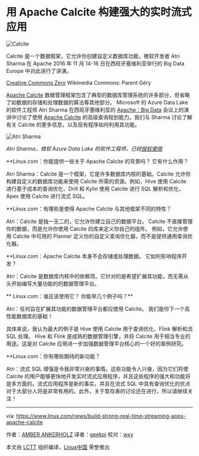 用 Apache Calcite 构建强大的实时流式应用
==============

 ![Calcite](https://www.linux.com/sites/lcom/files/styles/rendered_file/public/calcite.jpg?itok=CUZmjPjy "Calcite ") 

Calcite 是一个数据框架，它允许你创建自定义数据库功能，微软开发者 Atri Sharma 在 Apache 2016 年 11 月 14-16 日在西班牙塞维利亚举行的 Big Data Europe 中对此进行了讲演。

[Creative Commons Zero][2] Wikimedia Commons: Parent Géry

[Apache Calcite][7] 数据管理框架包含了典型的数据库管理系统的许多部分，但省略了如数据的存储和处理数据的算法等其他部分。 Microsoft 的 Azure Data Lake 的软件工程师 Atri Sharma 在西班牙塞维利亚的 [Apache：Big Data][6] 会议上的演讲中讨论了使用 [Apache Calcite][5] 的高级查询规划能力。我们与 Sharma 讨论了解有关 Calcite 的更多信息，以及现有程序如何利用其功能。

 ![Atri Sharma](https://www.linux.com/sites/lcom/files/styles/floated_images/public/atri-sharma.jpg?itok=77cvZWfw "Atri Sharma") 

*Atri Sharma，微软 Azure Data Lake 的软件工程师，已经[授权使用][1]*

**Linux.com：你能提供一些关于 Apache Calcite 的背景吗？ 它有什么作用？

Atri Sharma：Calcite 是一个框架，它是许多数据库内核的基础。Calcite 允许你构建自定义的数据库功能来使用 Calcite 所需的资源。例如，Hive 使用 Calcite 进行基于成本的查询优化、Drill 和 Kylin 使用 Calcite 进行 SQL 解析和优化、Apex 使用 Calcite 进行流式 SQL。

**Linux.com：有哪些是使得 Apache Calcite 与其他框架不同的特性？

Atri：Calcite 是独一无二的，它允许你建立自己的数据平台。 Calcite 不直接管理你的数据，而是允许你使用 Calcite 的库来定义你自己的组件。 例如，它允许使用 Calcite 中可用的 Planner 定义你的自定义查询优化器，而不是提供通用查询优化器。

**Linux.com：Apache Calcite 本身不会存储或处理数据。 它如何影响程序开发？

Atri：Calcite 是数据库内核中的依赖项。它针对的是希望扩展其功能，而无需从头开始编写大量功能的的数据管理平台。

** Linux.com：谁应该使用它？ 你能举几个例子吗？**

Atri：任何旨在扩展其功能的数据管理平台都应使用 Calcite。 我们是你下一个高性能数据库的基础！

具体来说，我认为最大的例子是 Hive 使用 Calcite 用于查询优化、Flink 解析和流 SQL 处理。 Hive 和 Flink 是成熟的数据管理引擎，并将 Calcite 用于相当专业的用途。这是对 Calcite 应用进一步加强数据管理平台核心的一个好的案例研究。

**Linux.com：你有哪些期待的新功能？

Atri：流式 SQL 增强是令我非常兴奋的事情。这些功能令人兴奋，因为它们将使 Calcite 的用户能够更快地开发实时流式应用程序，并且这些程序的强大和功能将是多方面的。流式应用程序是新的事实，并且在流式 SQL 中具有查询优化的优点对于大部分人将是非常有用的。此外，关于暂存表的讨论还在进行，所以请继续关注！

--------------------------------------------------------------------------------

via: https://www.linux.com/news/build-strong-real-time-streaming-apps-apache-calcite

作者：[AMBER ANKERHOLZ][a]
译者：[geekpi](https://github.com/geekpi)
校对：[wxy](https://github.com/wxy)

本文由 [LCTT](https://github.com/LCTT/TranslateProject) 组织编译，[Linux中国](https://linux.cn/) 荣誉推出

[a]:https://www.linux.com/users/aankerholz
[1]:https://www.linux.com/licenses/category/used-permission
[2]:https://www.linux.com/licenses/category/creative-commons-zero
[3]:https://www.linux.com/files/images/atri-sharmajpg
[4]:https://www.linux.com/files/images/calcitejpg
[5]:https://calcite.apache.org/
[6]:http://events.linuxfoundation.org/events/apache-big-data-europe
[7]:https://calcite.apache.org/
